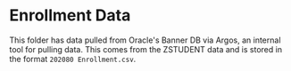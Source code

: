 # Enrollment Data

This folder has data pulled from Oracle's Banner DB via Argos, an internal tool for pulling data. This comes from the ZSTUDENT data and is stored in the format `202080 Enrollment.csv`. 
